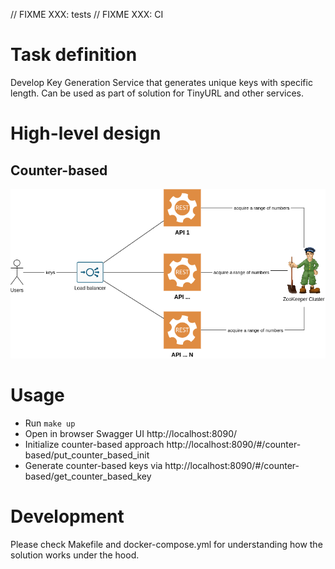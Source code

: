 // FIXME XXX: tests
// FIXME XXX: CI
# Task definition
Develop Key Generation Service that generates unique keys with specific length.
Can be used as part of solution for TinyURL and other services.

# High-level design
## Counter-based
![](docs/high-level-counter-based-design.png)

# Usage
- Run `make up`
- Open in browser Swagger UI http://localhost:8090/
- Initialize counter-based approach http://localhost:8090/#/counter-based/put_counter_based_init
- Generate counter-based keys via http://localhost:8090/#/counter-based/get_counter_based_key

# Development
Please check Makefile and docker-compose.yml for understanding how the solution works under the hood.